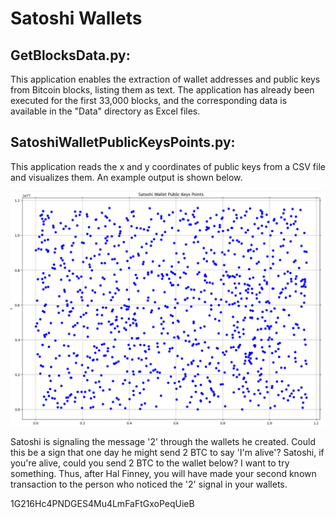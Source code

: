 # Satoshi Wallets

## GetBlocksData.py:
This application enables the extraction of wallet addresses and public keys from Bitcoin blocks, listing them as text.
The application has already been executed for the first 33,000 blocks, and the corresponding data is available in the "Data" directory as Excel files.

## SatoshiWalletPublicKeysPoints.py:
This application reads the x and y coordinates of public keys from a CSV file and visualizes them.
An example output is shown below.

![Alt Metin](images/SatoshiWallet.png "Satoshi Wallets Public Keys")


Satoshi is signaling the message '2' through the wallets he created.
Could this be a sign that one day he might send 2 BTC to say 'I'm alive'?
Satoshi, if you're alive, could you send 2 BTC to the wallet below? I want to try something.
Thus, after Hal Finney, you will have made your second known transaction to the person who noticed the '2' signal in your wallets.

1G216Hc4PNDGES4Mu4LmFaFtGxoPeqUieB
